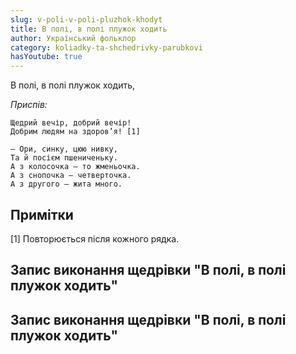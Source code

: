 ```yaml
---
slug: v-poli-v-poli-pluzhok-khodyt
title: В полі, в полі плужок ходить
author: Український фольклор
category: koliadky-ta-shchedrivky-parubkovi
hasYoutube: true
---
```

В полі, в полі плужок ходить,

*Приспів:*
```
Щедрий вечір, добрий вечір!
Добрим людям на здоров’я! [1]
```

```
– Ори, синку, цюю нивку,
Та й посієм пшениченьку.
А з колосочка — то жменьочка.
А з снопочка — четверточка.
А з другого — жита много.
```

## Примітки

[1] Повторюється після кожного рядка.

## Запис виконання щедрівки "В полі, в полі плужок ходить"

<YoutubeIframe id="xGqmjtL0Hws" className="md:w-4/5" />

## Запис виконання щедрівки "В полі, в полі плужок ходить"

<YoutubeIframe id="d1fkwP06nEE" className="md:w-4/5" />
